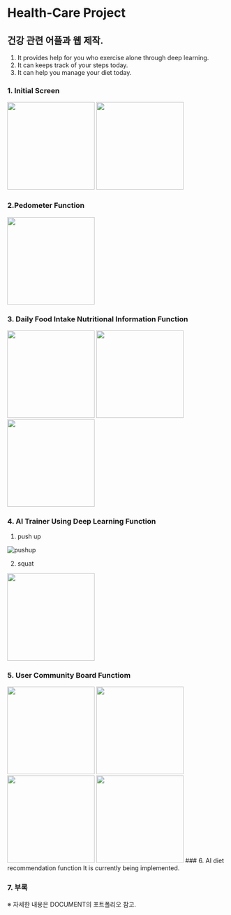 # Health-Care Project
## 건강 관련 어플과 웹 제작.
1. It provides help for you who exercise alone through deep learning.
2. It can keeps track of your steps today.
3. It can help you manage your diet today.

### 1. Initial Screen
<img src = "https://user-images.githubusercontent.com/49589578/112152765-fbbbce80-8c25-11eb-9948-2f8ddfb00555.jpg" width="200px">
<img src = "https://user-images.githubusercontent.com/49589578/112152761-fb233800-8c25-11eb-9acd-b1e89f8c75c6.jpg" width="200px">


### 2.Pedometer Function
<img src = "https://user-images.githubusercontent.com/49589578/112153032-3a518900-8c26-11eb-8cbc-4c5792767bfb.jpg" width="200px">
<!--![ped](https://user-images.githubusercontent.com/49589578/112153032-3a518900-8c26-11eb-8cbc-4c5792767bfb.jpg)-->

### 3. Daily Food Intake Nutritional Information Function
<img src = "ttps://user-images.githubusercontent.com/49589578/112152810-07a79080-8c26-11eb-9cc7-9a383b780d96.jpg" width="200px">
<img src = "https://user-images.githubusercontent.com/49589578/112152815-08d8bd80-8c26-11eb-9230-bb0f5a52717f.jpg" width="200px">
<img src = "https://user-images.githubusercontent.com/49589578/112152816-09715400-8c26-11eb-8d92-6eaa266d483a.jpg" width="200px">

<!--
![food](https://user-images.githubusercontent.com/49589578/112152810-07a79080-8c26-11eb-9cc7-9a383b780d96.jpg)
![food2](https://user-images.githubusercontent.com/49589578/112152815-08d8bd80-8c26-11eb-9230-bb0f5a52717f.jpg)
![food3](https://user-images.githubusercontent.com/49589578/112152816-09715400-8c26-11eb-8d92-6eaa266d483a.jpg)
-->

### 4. AI Trainer Using Deep Learning Function
1. push up

![pushup](https://user-images.githubusercontent.com/49589578/112151304-6b30be80-8c24-11eb-88d3-d74173ec1a00.gif)

2. squat
<img src = "https://user-images.githubusercontent.com/49589578/112473827-33f01800-8db2-11eb-9d66-3a6b4cd467e6.jpg" width="200px">

### 5. User Community Board Functiom
<img src = "https://user-images.githubusercontent.com/49589578/112150165-2193a400-8c23-11eb-888d-2cebc2ec9098.jpg" width="200px">
<img src = "https://user-images.githubusercontent.com/49589578/112151154-43415b00-8c24-11eb-9601-e0080d19c807.jpg" width="200px">
<img src = "https://user-images.githubusercontent.com/49589578/112151155-43415b00-8c24-11eb-9478-13fd7d369e89.jpg" width="200px">
<img src = "https://user-images.githubusercontent.com/49589578/112151159-43d9f180-8c24-11eb-90e5-f6112819474a.jpg" width="200px">
<!--
![board1](https://user-images.githubusercontent.com/49589578/112150165-2193a400-8c23-11eb-888d-2cebc2ec9098.jpg)
![b2](https://user-images.githubusercontent.com/49589578/112151154-43415b00-8c24-11eb-9601-e0080d19c807.jpg)
![b3](https://user-images.githubusercontent.com/49589578/112151155-43415b00-8c24-11eb-9478-13fd7d369e89.jpg)
![b4](https://user-images.githubusercontent.com/49589578/112151159-43d9f180-8c24-11eb-90e5-f6112819474a.jpg)
-->
### 6. AI diet recommendation function
It is currently being implemented.

### 7. 부록
※ 자세한 내용은 DOCUMENT의 포트폴리오 참고.
